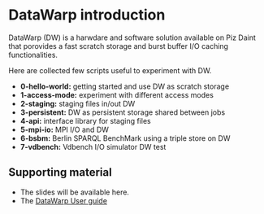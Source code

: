# DataWarp introduction

DataWarp (DW) is a harwdare and software solution available on Piz Daint that porovides a fast scratch storage and burst buffer I/O caching functionalities.

Here are collected few scripts useful to experiment with DW.

- **0-hello-world:** getting started and use DW as scratch storage
- **1-access-mode:** experiment with different access modes
- **2-staging:** staging files in/out DW
- **3-persistent:** DW as persistent storage shared between jobs
- **4-api:** interface library for staging files
- **5-mpi-io:** MPI I/O and DW
- **6-bsbm:** Berlin SPARQL BenchMark using a triple store on DW
- **7-vdbench:** Vdbench I/O simulator DW test

## Supporting material
- The slides will be available here.
- The [DataWarp User guide](https://pubs.cray.com/content/S-2558/CLE%206.0.UP02/xctm-series-datawarptm-user-guide-cle-60up02-s-2558) 

